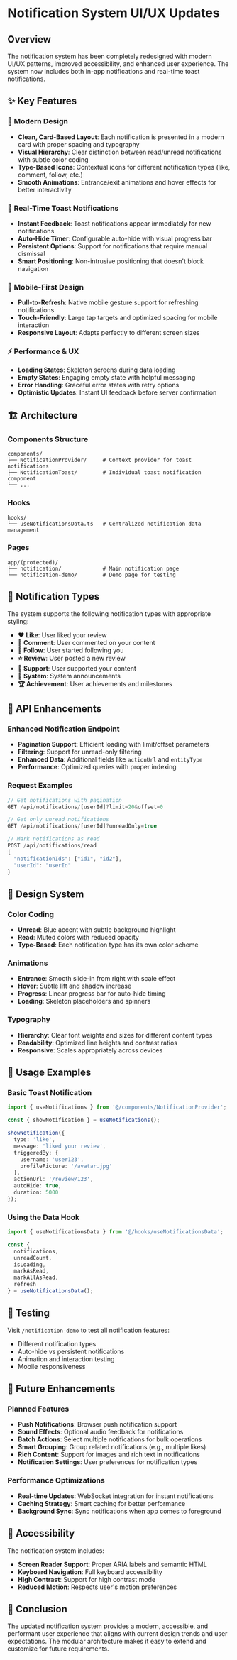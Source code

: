 # Notification System UI/UX Updates

## Overview

The notification system has been completely redesigned with modern UI/UX patterns, improved accessibility, and enhanced user experience. The system now includes both in-app notifications and real-time toast notifications.

## ✨ Key Features

### 🎨 Modern Design
- **Clean, Card-Based Layout**: Each notification is presented in a modern card with proper spacing and typography
- **Visual Hierarchy**: Clear distinction between read/unread notifications with subtle color coding
- **Type-Based Icons**: Contextual icons for different notification types (like, comment, follow, etc.)
- **Smooth Animations**: Entrance/exit animations and hover effects for better interactivity

### 🔔 Real-Time Toast Notifications
- **Instant Feedback**: Toast notifications appear immediately for new notifications
- **Auto-Hide Timer**: Configurable auto-hide with visual progress bar
- **Persistent Options**: Support for notifications that require manual dismissal
- **Smart Positioning**: Non-intrusive positioning that doesn't block navigation

### 📱 Mobile-First Design
- **Pull-to-Refresh**: Native mobile gesture support for refreshing notifications
- **Touch-Friendly**: Large tap targets and optimized spacing for mobile interaction
- **Responsive Layout**: Adapts perfectly to different screen sizes

### ⚡ Performance & UX
- **Loading States**: Skeleton screens during data loading
- **Empty States**: Engaging empty state with helpful messaging
- **Error Handling**: Graceful error states with retry options
- **Optimistic Updates**: Instant UI feedback before server confirmation

## 🏗️ Architecture

### Components Structure
```
components/
├── NotificationProvider/     # Context provider for toast notifications
├── NotificationToast/        # Individual toast notification component
└── ...
```

### Hooks
```
hooks/
└── useNotificationsData.ts   # Centralized notification data management
```

### Pages
```
app/(protected)/
├── notification/             # Main notification page
└── notification-demo/        # Demo page for testing
```

## 🎯 Notification Types

The system supports the following notification types with appropriate styling:

- **❤️ Like**: User liked your review
- **💬 Comment**: User commented on your content  
- **👤 Follow**: User started following you
- **⭐ Review**: User posted a new review
- **🎁 Support**: User supported your content
- **📢 System**: System announcements
- **🏆 Achievement**: User achievements and milestones

## 🔧 API Enhancements

### Enhanced Notification Endpoint
- **Pagination Support**: Efficient loading with limit/offset parameters
- **Filtering**: Support for unread-only filtering
- **Enhanced Data**: Additional fields like `actionUrl` and `entityType`
- **Performance**: Optimized queries with proper indexing

### Request Examples
```typescript
// Get notifications with pagination
GET /api/notifications/[userId]?limit=20&offset=0

// Get only unread notifications  
GET /api/notifications/[userId]?unreadOnly=true

// Mark notifications as read
POST /api/notifications/read
{
  "notificationIds": ["id1", "id2"],
  "userId": "userId"
}
```

## 🎨 Design System

### Color Coding
- **Unread**: Blue accent with subtle background highlight
- **Read**: Muted colors with reduced opacity
- **Type-Based**: Each notification type has its own color scheme

### Animations
- **Entrance**: Smooth slide-in from right with scale effect
- **Hover**: Subtle lift and shadow increase
- **Progress**: Linear progress bar for auto-hide timing
- **Loading**: Skeleton placeholders and spinners

### Typography
- **Hierarchy**: Clear font weights and sizes for different content types
- **Readability**: Optimized line heights and contrast ratios
- **Responsive**: Scales appropriately across devices

## 🚀 Usage Examples

### Basic Toast Notification
```typescript
import { useNotifications } from '@/components/NotificationProvider';

const { showNotification } = useNotifications();

showNotification({
  type: 'like',
  message: 'liked your review',
  triggeredBy: {
    username: 'user123',
    profilePicture: '/avatar.jpg'
  },
  actionUrl: '/review/123',
  autoHide: true,
  duration: 5000
});
```

### Using the Data Hook
```typescript
import { useNotificationsData } from '@/hooks/useNotificationsData';

const {
  notifications,
  unreadCount,
  isLoading,
  markAsRead,
  markAllAsRead,
  refresh
} = useNotificationsData();
```

## 🧪 Testing

Visit `/notification-demo` to test all notification features:
- Different notification types
- Auto-hide vs persistent notifications
- Animation and interaction testing
- Mobile responsiveness

## 🔮 Future Enhancements

### Planned Features
- **Push Notifications**: Browser push notification support
- **Sound Effects**: Optional audio feedback for notifications
- **Batch Actions**: Select multiple notifications for bulk operations  
- **Smart Grouping**: Group related notifications (e.g., multiple likes)
- **Rich Content**: Support for images and rich text in notifications
- **Notification Settings**: User preferences for notification types

### Performance Optimizations
- **Real-time Updates**: WebSocket integration for instant notifications
- **Caching Strategy**: Smart caching for better performance
- **Background Sync**: Sync notifications when app comes to foreground

## 📖 Accessibility

The notification system includes:
- **Screen Reader Support**: Proper ARIA labels and semantic HTML
- **Keyboard Navigation**: Full keyboard accessibility
- **High Contrast**: Support for high contrast mode
- **Reduced Motion**: Respects user's motion preferences

## 🎉 Conclusion

The updated notification system provides a modern, accessible, and performant user experience that aligns with current design trends and user expectations. The modular architecture makes it easy to extend and customize for future requirements.
